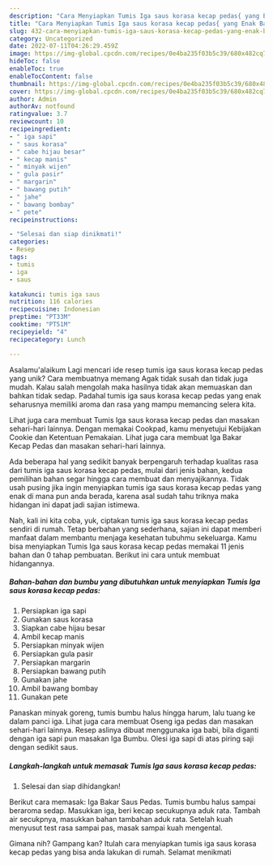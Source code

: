 ```yaml
---
description: "Cara Menyiapkan Tumis Iga saus korasa kecap pedas{ yang Enak Banget"
title: "Cara Menyiapkan Tumis Iga saus korasa kecap pedas{ yang Enak Banget"
slug: 432-cara-menyiapkan-tumis-iga-saus-korasa-kecap-pedas-yang-enak-banget
category: Uncategorized
date: 2022-07-11T04:26:29.459Z
image: https://img-global.cpcdn.com/recipes/0e4ba235f03b5c39/680x482cq70/tumis-iga-saus-korasa-kecap-pedas-foto-resep-utama.jpg
hideToc: false
enableToc: true
enableTocContent: false
thumbnail: https://img-global.cpcdn.com/recipes/0e4ba235f03b5c39/680x482cq70/tumis-iga-saus-korasa-kecap-pedas-foto-resep-utama.jpg
cover: https://img-global.cpcdn.com/recipes/0e4ba235f03b5c39/680x482cq70/tumis-iga-saus-korasa-kecap-pedas-foto-resep-utama.jpg
author: Admin
authorAv: notfound
ratingvalue: 3.7
reviewcount: 10
recipeingredient:
- " iga sapi"
- " saus korasa"
- " cabe hijau besar"
- " kecap manis"
- " minyak wijen"
- " gula pasir"
- " margarin"
- " bawang putih"
- " jahe"
- " bawang bombay"
- " pete"
recipeinstructions:

- "Selesai dan siap dinikmati!"
categories:
- Resep
tags:
- tumis
- iga
- saus

katakunci: tumis iga saus 
nutrition: 116 calories
recipecuisine: Indonesian
preptime: "PT33M"
cooktime: "PT51M"
recipeyield: "4"
recipecategory: Lunch

---
```



Asalamu'alaikum Lagi mencari ide resep tumis iga saus korasa kecap pedas yang unik? Cara membuatnya memang Agak tidak susah dan tidak juga mudah. Kalau salah mengolah maka hasilnya tidak akan memuaskan dan bahkan tidak sedap. Padahal tumis iga saus korasa kecap pedas yang enak seharusnya memiliki aroma dan rasa yang mampu memancing selera kita.


Lihat juga cara membuat Tumis Iga saus korasa kecap pedas dan masakan sehari-hari lainnya. Dengan memakai Cookpad, kamu menyetujui Kebijakan Cookie dan Ketentuan Pemakaian. Lihat juga cara membuat Iga Bakar Kecap Pedas dan masakan sehari-hari lainnya.

Ada beberapa hal yang sedikit banyak berpengaruh terhadap kualitas rasa dari tumis iga saus korasa kecap pedas, mulai dari jenis bahan, kedua pemilihan bahan segar hingga cara membuat dan menyajikannya. Tidak usah pusing jika ingin menyiapkan tumis iga saus korasa kecap pedas yang enak di mana pun anda berada, karena asal sudah tahu triknya maka hidangan ini dapat jadi sajian istimewa.


Nah, kali ini kita coba, yuk, ciptakan tumis iga saus korasa kecap pedas sendiri di rumah. Tetap berbahan yang sederhana, sajian ini dapat memberi manfaat dalam membantu menjaga kesehatan tubuhmu sekeluarga. Kamu bisa menyiapkan Tumis Iga saus korasa kecap pedas memakai 11 jenis bahan dan 0 tahap pembuatan. Berikut ini cara untuk membuat hidangannya.

<!--inarticleads1-->

##### Bahan-bahan dan bumbu yang dibutuhkan untuk menyiapkan Tumis Iga saus korasa kecap pedas:

1. Persiapkan  iga sapi
1. Gunakan  saus korasa
1. Siapkan  cabe hijau besar
1. Ambil  kecap manis
1. Persiapkan  minyak wijen
1. Persiapkan  gula pasir
1. Persiapkan  margarin
1. Persiapkan  bawang putih
1. Gunakan  jahe
1. Ambil  bawang bombay
1. Gunakan  pete


Panaskan minyak goreng, tumis bumbu halus hingga harum, lalu tuang ke dalam panci iga. Lihat juga cara membuat Oseng iga pedas dan masakan sehari-hari lainnya. Resep aslinya dibuat menggunaka iga babi, bila diganti dengan iga sapi pun masakan Iga Bumbu. Olesi iga sapi di atas piring saji dengan sedikit saus. 

<!--inarticleads2-->

##### Langkah-langkah untuk memasak Tumis Iga saus korasa kecap pedas:


1. Selesai dan siap dihidangkan!

Berikut cara memasak: Iga Bakar Saus Pedas. Tumis bumbu halus sampai beraroma sedap. Masukkan iga, beri kecap secukupnya aduk rata. Tambah air secukpnya, masukkan bahan tambahan aduk rata. Setelah kuah menyusut test rasa sampai pas, masak sampai kuah mengental. 

Gimana nih? Gampang kan? Itulah cara menyiapkan tumis iga saus korasa kecap pedas yang bisa anda lakukan di rumah. Selamat menikmati
